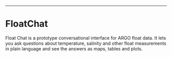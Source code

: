 
---

# FloatChat

Float Chat is a prototype conversational interface for ARGO float data. It lets you ask questions about temperature, salinity and other float measurements in plain language and see the answers as maps, tables and plots.
